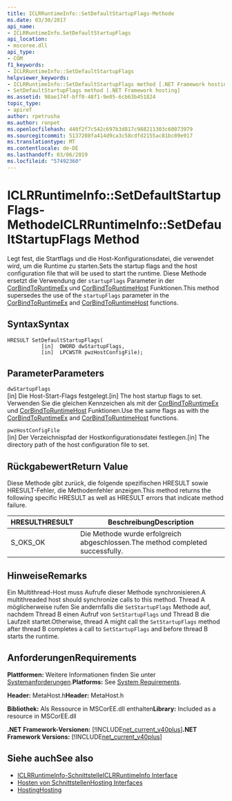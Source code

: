 ```yaml
---
title: ICLRRuntimeInfo::SetDefaultStartupFlags-Methode
ms.date: 03/30/2017
api_name:
- ICLRRuntimeInfo.SetDefaultStartupFlags
api_location:
- mscoree.dll
api_type:
- COM
f1_keywords:
- ICLRRuntimeInfo::SetDefaultStartupFlags
helpviewer_keywords:
- ICLRRuntimeInfo::SetDefaultStartupFlags method [.NET Framework hosting]
- SetDefaultStartupFlags method [.NET Framework hosting]
ms.assetid: 98ae174f-bff0-48f1-9e05-6cb63b451824
topic_type:
- apiref
author: rpetrusha
ms.author: ronpet
ms.openlocfilehash: 440f2f7c542c697b3d817c988211303c60073979
ms.sourcegitcommit: 5137208fa414d9ca3c58cdfd2155ac81bc89e917
ms.translationtype: MT
ms.contentlocale: de-DE
ms.lasthandoff: 03/06/2019
ms.locfileid: "57492360"
---
```

# <a name="iclrruntimeinfosetdefaultstartupflags-method"></a><span data-ttu-id="8efc8-102">ICLRRuntimeInfo::SetDefaultStartupFlags-Methode</span><span class="sxs-lookup"><span data-stu-id="8efc8-102">ICLRRuntimeInfo::SetDefaultStartupFlags Method</span></span>
<span data-ttu-id="8efc8-103">Legt fest, die Startflags und die Host-Konfigurationsdatei, die verwendet wird, um die Runtime zu starten.</span><span class="sxs-lookup"><span data-stu-id="8efc8-103">Sets the startup flags and the host configuration file that will be used to start the runtime.</span></span> <span data-ttu-id="8efc8-104">Diese Methode ersetzt die Verwendung der `startupFlags` Parameter in der [CorBindToRuntimeEx](../../../../docs/framework/unmanaged-api/hosting/corbindtoruntimeex-function.md) und [CorBindToRuntimeHost](../../../../docs/framework/unmanaged-api/hosting/corbindtoruntimehost-function.md) Funktionen.</span><span class="sxs-lookup"><span data-stu-id="8efc8-104">This method supersedes the use of the `startupFlags` parameter in the [CorBindToRuntimeEx](../../../../docs/framework/unmanaged-api/hosting/corbindtoruntimeex-function.md) and [CorBindToRuntimeHost](../../../../docs/framework/unmanaged-api/hosting/corbindtoruntimehost-function.md) functions.</span></span>  
  
## <a name="syntax"></a><span data-ttu-id="8efc8-105">Syntax</span><span class="sxs-lookup"><span data-stu-id="8efc8-105">Syntax</span></span>  
  
```  
HRESULT SetDefaultStartupFlags(  
           [in]  DWORD dwStartupFlags,  
           [in]  LPCWSTR pwzHostConfigFile);  
```  
  
## <a name="parameters"></a><span data-ttu-id="8efc8-106">Parameter</span><span class="sxs-lookup"><span data-stu-id="8efc8-106">Parameters</span></span>  
 `dwStartupFlags`  
 <span data-ttu-id="8efc8-107">[in] Die Host-Start-Flags festgelegt.</span><span class="sxs-lookup"><span data-stu-id="8efc8-107">[in] The host startup flags to set.</span></span> <span data-ttu-id="8efc8-108">Verwenden Sie die gleichen Kennzeichen als mit der [CorBindToRuntimeEx](../../../../docs/framework/unmanaged-api/hosting/corbindtoruntimeex-function.md) und [CorBindToRuntimeHost](../../../../docs/framework/unmanaged-api/hosting/corbindtoruntimehost-function.md) Funktionen.</span><span class="sxs-lookup"><span data-stu-id="8efc8-108">Use the same flags as with the [CorBindToRuntimeEx](../../../../docs/framework/unmanaged-api/hosting/corbindtoruntimeex-function.md) and [CorBindToRuntimeHost](../../../../docs/framework/unmanaged-api/hosting/corbindtoruntimehost-function.md) functions.</span></span>  
  
 `pwzHostConfigFile`  
 <span data-ttu-id="8efc8-109">[in] Der Verzeichnispfad der Hostkonfigurationsdatei festlegen.</span><span class="sxs-lookup"><span data-stu-id="8efc8-109">[in] The directory path of the host configuration file to set.</span></span>  
  
## <a name="return-value"></a><span data-ttu-id="8efc8-110">Rückgabewert</span><span class="sxs-lookup"><span data-stu-id="8efc8-110">Return Value</span></span>  
 <span data-ttu-id="8efc8-111">Diese Methode gibt zurück, die folgende spezifischen HRESULT sowie HRESULT-Fehler, die Methodenfehler anzeigen.</span><span class="sxs-lookup"><span data-stu-id="8efc8-111">This method returns the following specific HRESULT as well as HRESULT errors that indicate method failure.</span></span>  
  
|<span data-ttu-id="8efc8-112">HRESULT</span><span class="sxs-lookup"><span data-stu-id="8efc8-112">HRESULT</span></span>|<span data-ttu-id="8efc8-113">Beschreibung</span><span class="sxs-lookup"><span data-stu-id="8efc8-113">Description</span></span>|  
|-------------|-----------------|  
|<span data-ttu-id="8efc8-114">S_OK</span><span class="sxs-lookup"><span data-stu-id="8efc8-114">S_OK</span></span>|<span data-ttu-id="8efc8-115">Die Methode wurde erfolgreich abgeschlossen.</span><span class="sxs-lookup"><span data-stu-id="8efc8-115">The method completed successfully.</span></span>|  
  
## <a name="remarks"></a><span data-ttu-id="8efc8-116">Hinweise</span><span class="sxs-lookup"><span data-stu-id="8efc8-116">Remarks</span></span>  
 <span data-ttu-id="8efc8-117">Ein Multithread-Host muss Aufrufe dieser Methode synchronisieren.</span><span class="sxs-lookup"><span data-stu-id="8efc8-117">A multithreaded host should synchronize calls to this method.</span></span> <span data-ttu-id="8efc8-118">Thread A möglicherweise rufen Sie andernfalls die `SetStartupFlags` Methode auf, nachdem Thread B einen Aufruf von `SetStartupFlags` und Thread B die Laufzeit startet.</span><span class="sxs-lookup"><span data-stu-id="8efc8-118">Otherwise, thread A might call the `SetStartupFlags` method after thread B completes a call to `SetStartupFlags` and before thread B starts the runtime.</span></span>  
  
## <a name="requirements"></a><span data-ttu-id="8efc8-119">Anforderungen</span><span class="sxs-lookup"><span data-stu-id="8efc8-119">Requirements</span></span>  
 <span data-ttu-id="8efc8-120">**Plattformen:** Weitere Informationen finden Sie unter [Systemanforderungen](../../../../docs/framework/get-started/system-requirements.md).</span><span class="sxs-lookup"><span data-stu-id="8efc8-120">**Platforms:** See [System Requirements](../../../../docs/framework/get-started/system-requirements.md).</span></span>  
  
 <span data-ttu-id="8efc8-121">**Header:** MetaHost.h</span><span class="sxs-lookup"><span data-stu-id="8efc8-121">**Header:** MetaHost.h</span></span>  
  
 <span data-ttu-id="8efc8-122">**Bibliothek:** Als Ressource in MSCorEE.dll enthalten</span><span class="sxs-lookup"><span data-stu-id="8efc8-122">**Library:** Included as a resource in MSCorEE.dll</span></span>  
  
 <span data-ttu-id="8efc8-123">**.NET Framework-Versionen:** [!INCLUDE[net_current_v40plus](../../../../includes/net-current-v40plus-md.md)]</span><span class="sxs-lookup"><span data-stu-id="8efc8-123">**.NET Framework Versions:** [!INCLUDE[net_current_v40plus](../../../../includes/net-current-v40plus-md.md)]</span></span>  
  
## <a name="see-also"></a><span data-ttu-id="8efc8-124">Siehe auch</span><span class="sxs-lookup"><span data-stu-id="8efc8-124">See also</span></span>
- [<span data-ttu-id="8efc8-125">ICLRRuntimeInfo-Schnittstelle</span><span class="sxs-lookup"><span data-stu-id="8efc8-125">ICLRRuntimeInfo Interface</span></span>](../../../../docs/framework/unmanaged-api/hosting/iclrruntimeinfo-interface.md)
- [<span data-ttu-id="8efc8-126">Hosten von Schnittstellen</span><span class="sxs-lookup"><span data-stu-id="8efc8-126">Hosting Interfaces</span></span>](../../../../docs/framework/unmanaged-api/hosting/hosting-interfaces.md)
- [<span data-ttu-id="8efc8-127">Hosting</span><span class="sxs-lookup"><span data-stu-id="8efc8-127">Hosting</span></span>](../../../../docs/framework/unmanaged-api/hosting/index.md)
